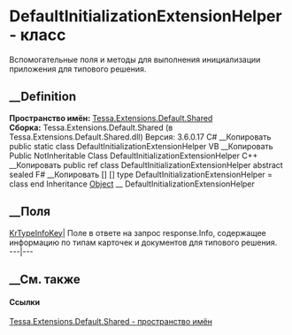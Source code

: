 # DefaultInitializationExtensionHelper - класс
Вспомогательные поля и методы для выполнения инициализации приложения для
типового решения.
## __Definition
 **Пространство имён:**
[Tessa.Extensions.Default.Shared](N_Tessa_Extensions_Default_Shared.htm)  
 **Сборка:** Tessa.Extensions.Default.Shared (в
Tessa.Extensions.Default.Shared.dll) Версия: 3.6.0.17
C# __Копировать
     public static class DefaultInitializationExtensionHelper
VB __Копировать
     Public NotInheritable Class DefaultInitializationExtensionHelper
C++ __Копировать
     public ref class DefaultInitializationExtensionHelper abstract sealed
F# __Копировать
     [<AbstractClassAttribute>]
    [<SealedAttribute>]
    type DefaultInitializationExtensionHelper = class end
Inheritance
    [Object](https://learn.microsoft.com/dotnet/api/system.object) __ DefaultInitializationExtensionHelper
##  __Поля
[KrTypeInfoKey](F_Tessa_Extensions_Default_Shared_DefaultInitializationExtensionHelper_KrTypeInfoKey.htm)|
Поле в ответе на запрос response.Info, содержащее информацию по типам карточек
и документов для типового решения.  
---|---  
## __См. также
#### Ссылки
[Tessa.Extensions.Default.Shared - пространство
имён](N_Tessa_Extensions_Default_Shared.htm)
